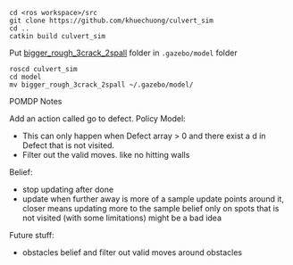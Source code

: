 
```
cd <ros workspace>/src
git clone https://github.com/khuechuong/culvert_sim
cd ..
catkin build culvert_sim 
```
Put [bigger_rough_3crack_2spall](https://github.com/khuechuong/culvert_sim/tree/main/model/bigger_rough_3crack_2spall) folder in ```.gazebo/model``` folder

```
roscd culvert_sim
cd model
mv bigger_rough_3crack_2spall ~/.gazebo/model/
```
POMDP Notes

Add an action called go to defect. 
Policy Model:
- This can only happen when Defect array > 0 and there exist a d in Defect that is not visited.
- Filter out the valid moves. like no hitting walls

Belief:
- stop updating after done
- update when further away is more of a sample update points around it, closer means updating more to the 
sample belief only on spots that is not visited (with some limitations) might be a bad idea


Future stuff:
- obstacles belief and filter out valid moves around obstacles
